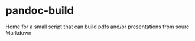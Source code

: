 # pandoc-build
Home for a small script that can build pdfs and/or presentations from sourc Markdown
